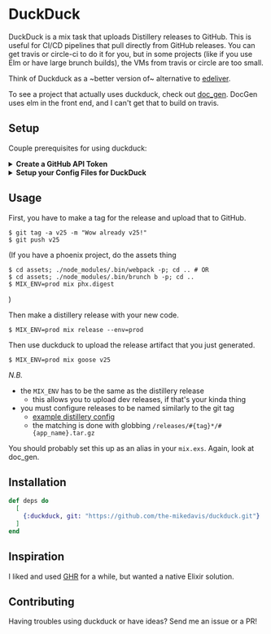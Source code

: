 # DuckDuck

DuckDuck is a mix task that uploads Distillery releases to GitHub. This is
useful for CI/CD pipelines that pull directly from GitHub releases. You can get
travis or circle-ci to do it for you, but in some projects (like if you use Elm
or have large brunch builds), the VMs from travis or circle are too small.

Think of Duckduck as a ~better version of~ alternative to
[edeliver](https://github.com/edeliver/edeliver).

To see a project that actually uses duckduck, check out
[doc_gen](https://github.com/the-mikedavis/doc_gen). DocGen uses elm in the
front end, and I can't get that to build on travis.

## Setup

Couple prerequisites for using duckduck:

<details>
<summary><b>Create a GitHub API Token</b></summary>
<br>

Click on your icon in the top right and go to `Settings`. Go into `Developer
Settings`. You're a real hacker now. Click `Personal Access Tokens > Generate
new token`. Sign in.

Write something memorable in the token description, like
`fossilized geese`. Check the box named `repo`, giving access to all the
children `repo:status`, `repo_deployment`, `public_repo`, and `repo:invite`.
Don't check those individually and leave `repo` unchecked though. You'll need
full repo access to upload artifacts.
</details>

<details>
<summary><b>Setup your Config Files for DuckDuck</b></summary>
<br>
DuckDuck needs to know some things about your GitHub. Setup a block like this
in `config/config.exs`. Or if you're fancy, you can setup different configs
for uploading releases in each environment (e.g. `config/dev.exs`).

```elixir
config :goose,
  owner: "the-mikedavis",
  repo: "duckduck",
  token_file: "~/.goose_api_token" # this is the default value if omitted
```

Here `owner` is the repo owner and `repo` is the repo name as GitHub knows it.
I.e. if your repo url is `https://github.com/<owner>/<repo>`, use those.

Instead of using a `token_file`, you can use the `api_token: "MY_KEY"` key.
Please don't put your GitHub API Token in plaintext in a public repo. If you're
gonna use `api_token`, please use an environment variable at least:

```elixir
config :goose,
  owner: "the-mikedavis",
  repo: "duckduck",
  api_token: System.get_env("GOOSE_API_TOKEN")
```
</details>

## Usage

First, you have to make a tag for the release and upload that to GitHub.

```
$ git tag -a v25 -m "Wow already v25!"
$ git push v25
```

(If you have a phoenix project, do the assets thing

```
$ cd assets; ./node_modules/.bin/webpack -p; cd .. # OR
$ cd assets; ./node_modules/.bin/brunch b -p; cd ..
$ MIX_ENV=prod mix phx.digest
```

)

Then make a distillery release with your new code.

```
$ MIX_ENV=prod mix release --env=prod
```

Then use duckduck to upload the release artifact that you just generated.

```
$ MIX_ENV=prod mix goose v25
```

*N.B.*

- the `MIX_ENV` has to be the same as the distillery release
  - this allows you to upload dev releases, if that's your kinda thing
- you must configure releases to be named similarly to the git tag
  - [example distillery config](https://github.com/the-mikedavis/doc_gen/blob/master/rel/config.exs#L53-L58)
  - the matching is done with globbing `/releases/#{tag}*/#{app_name}.tar.gz`

You should probably set this up as an alias in your `mix.exs`. Again, look at
doc_gen.

## Installation

```elixir
def deps do
  [
    {:duckduck, git: "https://github.com/the-mikedavis/duckduck.git"}
  ]
end
```

## Inspiration

I liked and used [GHR](https://github.com/tcnksm/ghr) for a while, but wanted
a native Elixir solution.

## Contributing

Having troubles using duckduck or have ideas? Send me an issue or a PR!
